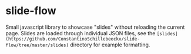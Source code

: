 # slide-flow

Small javascript library to showcase "slides" without reloading the current page.  Slides are loaded through individual JSON files, see the `[slides](https://github.com/ConstantinoSchillebeeckx/slide-flow/tree/master/slides)` directory for example formatting.
